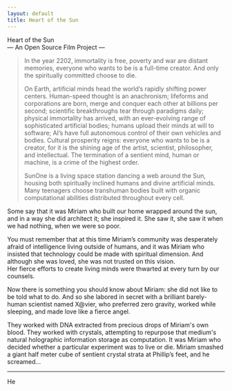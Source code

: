 ```yaml
---
layout: default
title: Heart of the Sun
---                    
```


<div class="title">Heart of the Sun</div> 
<div class="subtitle">&mdash; An Open Source Film Project &mdash;</div>

> In the year 2202, immortality is free, poverty and war are distant memories, everyone who wants to be is a full-time creator.
> And only the spiritually committed choose to die.
>
> On Earth, artificial minds head the world’s rapidly shifting power centers.
> Human-speed thought is an anachronism; lifeforms and corporations are born, merge and conquer each other at billions per second; scientific breakthroughs tear through paradigms daily; physical immortality has arrived, with an ever-evolving range of sophisticated artificial bodies; humans upload their minds at will to software; AI’s have full autonomous control of their own vehicles and bodies.
> Cultural prosperity reigns: everyone who wants to be is a creator, for it is the shining age of the artist, scientist, philosopher, and intellectual.
> The termination of a sentient mind, human or machine, is a crime of the highest order.
>
> SunOne is a living space station dancing a web around the Sun, housing both spiritually inclined humans and divine artificial minds.
> Many teenagers choose transhuman bodies built with organic computational abilities distributed throughout every cell.

Some say that it was Miriam who built our home wrapped around the sun, and in a way she did architect it; she inspired it.
She saw it, she saw it when we had nothing, when we were so poor.

You must remember that at this time Miriam’s community was desperately afraid of intelligence living outside of humans, and it was Miriam who insisted that technology could be made with spiritual dimension.
And although she was loved, she was not trusted on this vision.  
Her fierce efforts to create living minds were thwarted at every turn by our counsels.

Now there is something you should know about Miriam: she did not like to be told what to do.
And so she labored in secret with a brilliant barely-human scientist named X@vier, who preferred zero gravity, worked while sleeping, and made love like a fierce angel.

They worked with DNA extracted from precious drops of  Miriam's own blood.
They worked with crystals, attempting to repurpose that medium's natural holographic information storage as computation.
It was Miriam who decided whether a particular experiment was to live or die.
Miriam smashed a giant half meter cube of sentient crystal strata at Phillip’s feet, and he screamed...

* * *

He